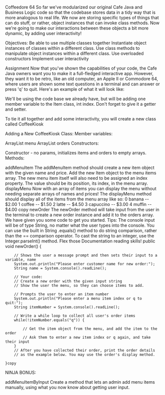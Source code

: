 Coffeedore 64
So far we've modularized our original Cafe Java and Business Logic code so that the codebase stores data in a tidy way that is more analogous to real life. We now are storing specific types of things that can do stuff, or rather, object instances that can invoke class methods. Now we're going to make our interactions between these objects a bit more dynamic, by adding user interactivity! 

Objectives:
Be able to use multiple classes together
Instantiate object instances of classes within a different class.
Use class methods to manipulate object instances within a different class.
Use overloaded constructors
Implement user interactivity

Assignment
Now that you've shown the capabilities of your code, the Cafe Java owners want you to make it a full-fledged interactive app. However, they want it to be retro, like an old computer, an Apple II or Commodore 64, where users are shown some text questions in a terminal and can answer or press 'q' to quit. Here's an example of what it will look like:


We'll be using the code base we already have, but will be adding one member variable to the Item class, int index. Don't forget to give it a getter and setter.

To tie it all together and add some interactivity, you will create a new class called CoffeeKiosk

Adding a New CoffeeKiosk Class:
Member variables:

ArrayList<Item> menu
ArrayList<Order> orders
Constructors:

Constructor - no params, initializes items and orders to empty arrays.
Methods:

addMenuItem
The addMenuItem method should create a new item object with the given name and price.
Add the new Item object to the menu items array.
The new menu item itself will also need to be assigned an index property. The value should be its position, its index, in the menu array.
displayMenu
Now with an array of items you can display the menu without needing separate arrays of names and prices! 
The displayMenu method should display all of the items from the menu array like so:
0 banana -- $2.00 
1 coffee -- $1.50 
2 latte -- $4.50 
3 capuccino -- $3.00 
4 muffin -- $4.00
copy
newOrder
The newOrder method will take input from the user in the terminal to create a new order instance and add it to the orders array. We have given you some code to get you started.
Tips: 
The console input will be of type String, no matter what the user types into the console. 
You can use the built in String .equals() method to do string comparison, rather than the == comparison operator.
To cast the string to an integer, use the Integer.parseInt() method. 
Flex those Documentation reading skills!
    public void newOrder() {
        
    	// Shows the user a message prompt and then sets their input to a variable, name
        System.out.println("Please enter customer name for new order:");
        String name = System.console().readLine();
    
    	// Your code:
        // Create a new order with the given input string
        // Show the user the menu, so they can choose items to add.
        
    	// Prompts the user to enter an item number
        System.out.println("Please enter a menu item index or q to quit:");
        String itemNumber = System.console().readLine();
        
        // Write a while loop to collect all user's order items
        while(!itemNumber.equals("q")) {
            
            // Get the item object from the menu, and add the item to the order
            // Ask them to enter a new item index or q again, and take their input
        }
        // After you have collected their order, print the order details 
    	// as the example below. You may use the order's display method.
        
    }copy
NINJA BONUS:

addMenuItemByInput
Create a method that lets an admin add menu items manually, using what you now know about getting user input.

